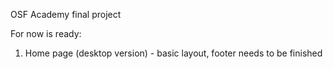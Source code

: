 OSF Academy final project

For now is ready:
1. Home page (desktop version) - basic layout, footer needs to be finished
